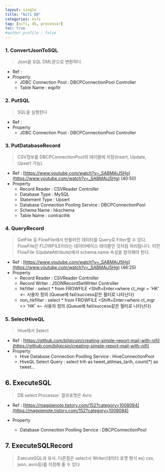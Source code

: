 ```yaml
---
layout: single
title: "Nifi DB"
categories: nifi
tag: [nifi, db, processor]
toc: true
#author_profile : false
---
```




### 1. ConvertJsonToSQL
> Json을 SQL DML문으로 변환하다

* Ref : 
* Property
  - JDBC Connection Pool : DBCPConnectionPool Controller
  - Table Name : eqp1tr 
  
  
### 2. PutSQL
> SQL을 실행한다

* Ref : 
* Property
  - JDBC Connection Pool : DBCPConnectionPool Controller
  
  
### 3. PutDatabaseRecord
> CSV정보를 DBCPConnectionPool의 테이블에 저장(Insert, Update, Upsert 가능). 

* Ref : [https://www.youtube.com/watch?v=_SABMAiJ5Hg](https://www.youtube.com/watch?v=_SABMAiJ5Hg) (40:50)
* Property
  - Record Reader : CSVReader Controller
  - Database Type : MySQL
  - Statement Type : Upsert
  - Database Connection Pooling Service : DBCPConnectionPool
  - Schema Name : hkschema
  - Table Name : contracthk 
  
  
### 4. QueryRecord
> GetFile 등 FlowFile에서 만들어진 데이터를 Query로 Filter할 수 있다. FlowFile은 FLOWFILE이라는 데이터베이스 테이블인 것처럼 처리됩니다. 이전 FlowFile (UpdateAttribute)에서 schema.name 속성을 정의해야 한다. 

* Ref : [https://www.youtube.com/watch?v=_SABMAiJ5Hg](https://www.youtube.com/watch?v=_SABMAiJ5Hg) (46:25)
* Property
  - Record Reader : CSVReader Controller
  - Record Writer : JSONRecordSetWriter Controller
  - hkfilter : select * from FROWFILE <Shift+Enter>where ct_mgr = 'HK' <-- 사용자 정의 (Queue에 fail/success같은 필터로 나타난다)
  - non_hkfilter : select * from FROWFILE <Shift+Enter>where ct_mgr <> 'HK' <-- 사용자 정의 (Queue에 fail/success같은 필터로 나타난다)
  



### 5. SelectHiveQL
> Hive에서 Select

* Ref : [https://github.com/bilgicsin/creating-simple-report-mail-with-nifi](https://github.com/bilgicsin/creating-simple-report-mail-with-nifi)
* Property
  - Hive Database Connection Poolling Service : HiveConnectionPool
  - HiveQL Select Query : select trih as tweet_atilmas_tarih, count(*) as tweet...



## 6. ExecuteSQL

> DB select Processor. 결과포맷은 Avro

- Ref : [https://magpienote.tistory.com/152?category=1008084](https://magpienote.tistory.com/152?category=1008084)

- Property

  - Database Connection Poolling Service : DBCPConnectionPool

  

## 7. ExecuteSQLRecord 

> ExecuteSQL과 유사. 다른점은 select시 Writer(데이터 포맷 형식 ex) csv, json, avro등)를 지정해 줄 수 있다
